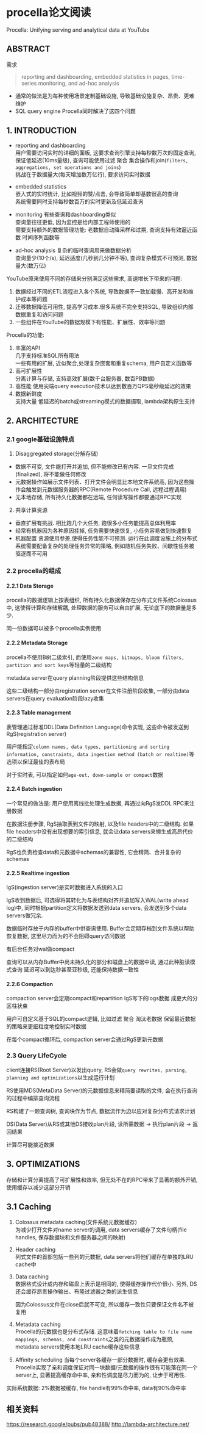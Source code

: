 # procella论文阅读

Procella: Unifying serving and analytical data at YouTube

## ABSTRACT

需求
> reporting and dashboarding, embedded statistics in pages, time-series monitoring, and ad-hoc analysis

- 通常的做法是为每种使用场景定制基础设施, 导致基础设施复杂、昂贵、更难维护
- SQL query engine Procella同时解决了这四个问题

## 1. INTRODUCTION

- reporting and dashboarding  
用户需要访问实时的详细的面板, 这要求查询引擎支持每秒数万次的固定查询, 保证低延迟(10ms量级), 查询可能使用过滤 聚合 集合操作和join(`filters, aggregations, set operations and
joins`)  
挑战在于数据量大(每天增加数万亿行), 要求访问实时数据

- embedded statistics  
嵌入式的实时统计, 比如视频的赞/点击, 会导致简单却基数很高的查询  
系统需要同时支持每秒数百万的实时更新及低延迟查询

- monitoring
有些查询和dashboarding类似  
查询量往往更低, 因为监控是给内部工程师使用的  
需要支持额外的数据管理功能: 老数据自动降采样和过期, 查询支持有效逼近函数 时间序列函数等

- ad-hoc analysis
复杂的临时查询用来做数据分析  
查询量少(10个/s), 延迟适度(几秒到几分钟不等), 查询复杂模式不可预测, 数据量大(数万亿)

YouTube原来使用不同的存储来分别满足这些需求, 高速增长下带来的问题:
1. 数据经过不同的ETL流程进入各个系统, 导致数据不一致加载慢、高开发和维护成本等问题
2. 迁移数据降低可用性, 提高学习成本.很多系统不完全支持SQL, 导致组织内部数据重复和访问问题
3. 一些组件在YouTube的数据规模下有性能、扩展性、效率等问题

Procella的功能:
1. 丰富的API  
几乎支持标准SQL所有用法  
一些有用的扩展, 近似聚合,处理复杂嵌套和重复schema, 用户自定义函数等
2. 高可扩展性  
分离计算与存储, 支持高效扩展(数千台服务器, 数百PB数据)
3. 高性能
使用尖端query execution技术以达到数百万QPS毫秒级延迟的效果
4. 数据新鲜度  
支持大量 低延迟的batch或streaming模式的数据摄取, lambda架构原生支持

## 2. ARCHITECTURE

### 2.1 google基础设施特点

1. Disaggregated storage(分解存储)
  - 数据不可变, 文件能打开并追加, 但不能修改已有内容. 一旦文件完成(finalized), 将不能做任何修改
  - 元数据操作如展示文件列表、打开文件会明显比本地文件系统高, 因为这些操作会触发到元数据服务器的RPC(Remote Procedure Call, 远程过程调用)
  - 无本地存储, 所有持久化数据都在远端, 任何读写操作都要通过RPC实现
2. 共享计算资源
  - 垂直扩展有挑战. 相比跑几个大任务, 跑很多小任务能提高总体利用率
  - 经常有机器因为各种原因挂掉, 任务需要快速恢复, 小任务容易做到快速恢复
  - 机器配置 资源使用参差,使得任务性能不可预测. 运行在此调度设施上的分布式系统需要配备复杂的处理任务异常的策略, 例如随机任务失败、间歇性任务被驱逐而不可用

### 2.2 procella的组成

#### 2.2.1 Data Storage

procella的数据逻辑上按表组织, 所有持久化数据保存在分布式文件系统Colossus中, 这使得计算和存储解耦, 处理数据的服务可以自由扩展, 无论底下的数据量是多少.

同一份数据可以被多个procella实例使用

#### 2.2.2 Metadata Storage

procella不使用B树二级索引, 而使用`zone maps, bitmaps, bloom filters, partition and sort keys`等轻量的二级结构

metadata server在query planning阶段提供这些结构信息

这些二级结构一部分由registration server在文件注册阶段收集, 一部分由data servers在query evaluation阶段lazy收集

#### 2.2.3 Table management

表管理通过标准DDL(Data Definition Language)命令实现, 这些命令被发送到RgS(registration
server)

用户能指定`column names, data types, partitioning
and sorting information, constraints, data ingestion method
(batch or realtime)`等选项以保证最佳的表布局

对于实时表, 可以指定如何`age-out, down-sample or compact`数据

#### 2.2.4 Batch ingestion

一个常见的做法是: 用户使用离线批处理生成数据, 再通过向RgS发DDL RPC来注册数据

在数据注册步骤, RgS抽取表到文件的映射, 以及file headers中的二级结构.
如果file headers中没有出现想要的索引信息, 就会让data servers来懒生成高昂代价的二级结构

RgS也负责检查data和元数据中schemas的兼容性, 它会精简、合并复杂的schemas

#### 2.2.5 Realtime ingestion

IgS(ingestion server)是实时数据进入系统的入口

IgS收到数据后, 可选得将其转化为与表结构对齐并追加写入WAL(write ahead log)中, 同时根据partition定义将数据发送到data servers, 会发送到多个data servers做冗余.

数据临时存放于内存的buffer中供查询使用.
Buffer会定期存档到文件系统以帮助恢复数据, 这里尽力而为的不会阻碍query访问数据

有后台任务对wal做compact

查询可以从内存Buffer中尚未持久化的部分和磁盘上的数据中读, 通过此种脏读模式查询 延迟可以到达秒甚至亚秒级, 还能保持数据一致性

#### 2.2.6 Compaction

compaction server会定期compact和repartition IgS写下的logs数据 成更大的分区柱状束

用户可自定义基于SQL的compact逻辑, 比如过滤 聚合 淘汰老数据 保留最近数据的策略来更细粒度地控制实时数据

在每个compact循环后, compaction server会通过RgS更新元数据

### 2.3 Query LifeCycle

client连接RS(Root Server)以发出query, RS会做`query rewrites, parsing, planning and optimizations`以生成运行计划

RS使用MDS(MetaData Server)的元数据信息来精简要读取的文件, 会在执行查询的过程中编排查询流程

RS构建了一颗查询树, 查询块作为节点, 数据流作为边以应对复杂分布式请求计划

DS(Data Server)从RS或其他DS接收plan片段, 读所需数据 -> 执行plan片段 -> 返回结果

计算尽可能接近数据

## 3. OPTIMIZATIONS

存储和计算分离提高了可扩展性和效率, 但无处不在的RPC带来了显著的额外开销, 使用缓存以减少这部分开销

## 3.1 Caching

1. Colossus metadata caching(文件系统元数据缓存)  
    为减少打开文件对name server的调用, data servers缓存了文件句柄(file handles, 保存数据块和文件服务器之间的映射)

2. Header caching  
    列式文件的首部包括一些列的元数据, data servers将他们缓存在单独的LRU cache中

3. Data caching  
    数据格式设计成内存和磁盘上表示是相同的, 使得缓存操作代价很小. 另外, DS还会缓存昂贵操作输出、布隆过滤器之类的派生信息

    因为Colossus文件在close后就不可变, 所以缓存一致性只要保证文件名不被复用

4. Metadata caching  
    Procella的元数据也是分布式存储. 
    这意味着`fetching table to file name mappings, schemas, and constraints`之类的元数据操作成为瓶颈, metadata servers使用本地LRU cache缓存这些信息

5. Affinity scheduling
    当每个server各缓存一部分数据时, 缓存会更有效果. Procella实现了亲和调度保证对同一块数据/元数据的操作很有可能落在同一个server上, 显著提高缓存命中率, 亲和性调度是尽力而为的, 让步于可用性.

实际系统数据: 2%数据被缓存, file handle有99%命中率, data有90%命中率

## 相关资料

<https://research.google/pubs/pub48388/>
<http://lambda-architecture.net/>
